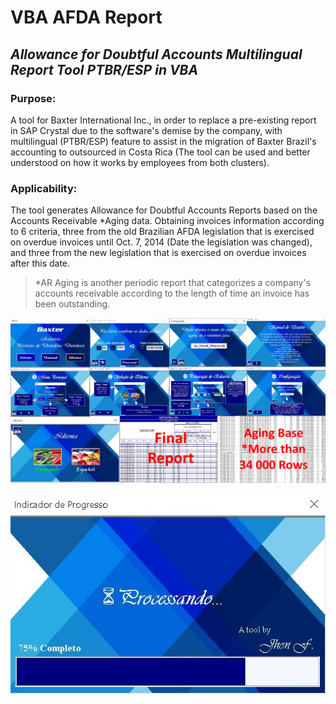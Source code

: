 # VBA AFDA Report

## **_Allowance for Doubtful Accounts Multilingual Report Tool PTBR/ESP in VBA_**

### Purpose:
A tool for Baxter International Inc., in order to replace a pre-existing report in SAP Crystal due to the software's demise by the company, with multilingual (PTBR/ESP) feature to assist in the migration of Baxter Brazil's accounting to outsourced in Costa Rica (The tool can be used and better understood on how it works by employees from both clusters).

### Applicability:
The tool generates Allowance for Doubtful Accounts Reports based on the Accounts Receivable *Aging data. Obtaining invoices information according to 6 criteria, three from the old Brazilian AFDA legislation that is exercised on overdue invoices until Oct. 7, 2014 (Date the legislation was changed), and three from the new legislation that is exercised on overdue invoices after this date.
>*AR Aging is another periodic report that categorizes a company's accounts receivable according to the length of time an invoice has been outstanding.

<img src="figures/repository-open-graph.png">
</p>

<p align="center"> 
<img src="figures/Processando.JPG">
</p>
